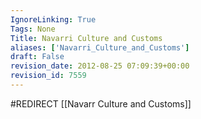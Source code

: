 ```yaml
---
IgnoreLinking: True
Tags: None
Title: Navarri Culture and Customs
aliases: ['Navarri_Culture_and_Customs']
draft: False
revision_date: 2012-08-25 07:09:39+00:00
revision_id: 7559
---
```


#REDIRECT [[Navarr Culture and Customs]]